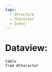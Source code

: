 ```yaml
---
tags:
  - Structure
  - Character
  - Index
---
```


# Dataview:
```dataview
table 
from #Character
```